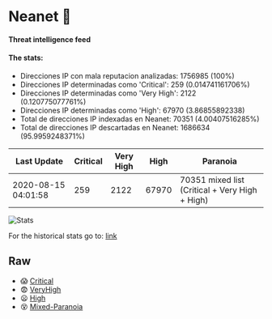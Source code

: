 # Neanet :hocho:
#### Threat intelligence feed
#### The stats:

- Direcciones IP con mala reputacion analizadas: 1756985 (100%)
- Direcciones IP determinadas como 'Critical':  259 (0.014741161706%)
- Direcciones IP determinadas como 'Very High':  2122 (0.120775077761%)
- Direcciones IP determinadas como 'High':  67970 (3.86855892338)
- Total de direcciones IP indexadas en Neanet:  70351 (4.00407516285%)
- Total de direcciones IP descartadas en Neanet:  1686634 (95.9959248371%)

| Last Update | Critical | Very High | High | Paranoia |
| --- | --- | --- | --- | --- |
| 2020-08-15 04:01:58 | 259 | 2122 | 67970 | 70351 mixed list (Critical + Very High + High)|

![Stats](https://docs.google.com/spreadsheets/d/e/2PACX-1vSnaNMIXVabIpDJjufMlzH7poXnshF3mgd8Is1g9ytUEzVsP5my4Trn8f-xkoLLQ38xpL3HtmUexLo6/pubchart?oid=501124687&format=image)

For the historical stats go to: [link](/stats.csv)
## Raw
- :scream: [Critical](https://raw.githubusercontent.com/JavaGarcia/Neanet/master/blacklists/neanet_critical.txt)
- :fearful: [VeryHigh](https://raw.githubusercontent.com/JavaGarcia/Neanet/master/blacklists/neanet_veryHigh.txtt)
- :frowning: [High](https://raw.githubusercontent.com/JavaGarcia/Neanet/master/blacklists/neanet_high.txt)
- :dizzy_face: [Mixed-Paranoia](https://raw.githubusercontent.com/JavaGarcia/Neanet/master/blacklists/neanet_all.txt)






























































































































































































